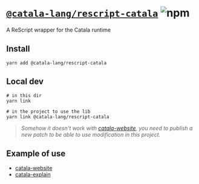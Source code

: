 # [`@catala-lang/rescript-catala`](https://www.npmjs.com/package/@catala-lang/rescript-catala) ![npm][npm]

A ReScript wrapper for the Catala runtime

## Install

```
yarn add @catala-lang/rescript-catala
```

## Local dev

```
# in this dir
yarn link

# in the project to use the lib
yarn link @catala-lang/rescript-catala
```

> _Somehow it doesn't work with
> [catala-website](https://github.com/CatalaLang/catala-website), you need to
> publish a new patch to be able to use modification in this project._

## Example of use

* [catala-website](https://github.com/CatalaLang/catala-website)
* [catala-explain](https://github.com/CatalaLang/catala-explain)

[npm]: https://img.shields.io/npm/v/@catala-lang/rescript-catala
